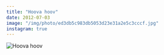 ```yaml
---
title: "Hoova hoov"
date: 2012-07-03
image: "/img/photo/ed3db5c983db5053d23e31a2e5c3cccf.jpg"
instagram: true
---
```


![Hoova hoov](/img/photo/ed3db5c983db5053d23e31a2e5c3cccf.jpg)
